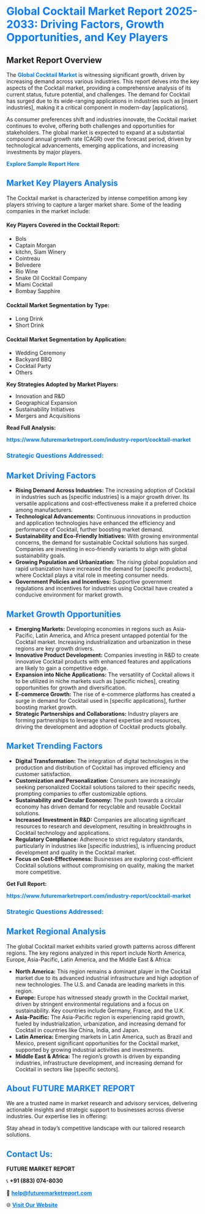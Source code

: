 <h1 style="color: #007BFF;">Global Cocktail Market Report 2025-2033: Driving Factors, Growth Opportunities, and Key Players</h1>

<section id="overview">
<h2>Market Report Overview</h2>
<p>The <a href="https://www.futuremarketreport.com/industry-report/cocktail-market" style="color: #007BFF; text-decoration: none;"><strong>Global Cocktail Market</strong></a> is witnessing significant growth, driven by increasing demand across various industries. This report delves into the key aspects of the Cocktail market, providing a comprehensive analysis of its current status, future potential, and challenges. The demand for Cocktail has surged due to its wide-ranging applications in industries such as [insert industries], making it a critical component in modern-day [applications].</p>
<p>As consumer preferences shift and industries innovate, the Cocktail market continues to evolve, offering both challenges and opportunities for stakeholders. The global market is expected to expand at a substantial compound annual growth rate (CAGR) over the forecast period, driven by technological advancements, emerging applications, and increasing investments by major players.</p>
</section>

<section id="overview">
<p><a href="https://www.futuremarketreport.com/request-sample/reportId=86177" style="color: #007BFF; text-decoration: none;"><strong>Explore Sample Report Here</strong></a></p>
</section>

<section id="key-players">
<h2 style="color: #007BFF;">Market Key Players Analysis</h2>
<p>The Cocktail market is characterized by intense competition among key players striving to capture a larger market share. Some of the leading companies in the market include:</p>
<h4>Key Players Covered in the Cocktail Report:</h4>
<ul><li>Bols</li><li>Captain Morgan</li><li>kitchn, Siam Winery</li><li>Cointreau</li><li>Belvedere</li><li>Rio Wine</li><li>Snake Oil Cocktail Company</li><li>Miami Cocktail</li><li>Bombay Sapphire</li></ul>
<h4>Cocktail Market Segmentation by Type:</h4>
<ul><li>Long Drink</li><li>Short Drink</li></ul>

<h4>Cocktail Market Segmentation by Application:</h4>
<ul><li>Wedding Ceremony</li><li>Backyard BBQ</li><li>Cocktail Party</li><li>Others</li></ul>
<p><strong>Key Strategies Adopted by Market Players:</strong></p>
<ul>
<li>Innovation and R&D</li>
<li>Geographical Expansion</li>
<li>Sustainability Initiatives</li>
<li>Mergers and Acquisitions</li>
</ul>
</section>

<section>
<p><strong>Read Full Analysis: </strong></p><a href="https://www.futuremarketreport.com/industry-report/cocktail-market" style="color: #007BFF; text-decoration: none;"><strong>https://www.futuremarketreport.com/industry-report/cocktail-market</strong></a>
<h3 style="color: #007BFF;">Strategic Questions Addressed:</h3>
</section>

<section id="driving-factors">
<h2 style="color: #007BFF;">Market Driving Factors</h2>
<ul>
<li><strong>Rising Demand Across Industries:</strong> The increasing adoption of Cocktail in industries such as [specific industries] is a major growth driver. Its versatile applications and cost-effectiveness make it a preferred choice among manufacturers.</li>
<li><strong>Technological Advancements:</strong> Continuous innovations in production and application technologies have enhanced the efficiency and performance of Cocktail, further boosting market demand.</li>
<li><strong>Sustainability and Eco-Friendly Initiatives:</strong> With growing environmental concerns, the demand for sustainable Cocktail solutions has surged. Companies are investing in eco-friendly variants to align with global sustainability goals.</li>
<li><strong>Growing Population and Urbanization:</strong> The rising global population and rapid urbanization have increased the demand for [specific products], where Cocktail plays a vital role in meeting consumer needs.</li>
<li><strong>Government Policies and Incentives:</strong> Supportive government regulations and incentives for industries using Cocktail have created a conducive environment for market growth.</li>
</ul>
</section>

<section id="growth-opportunities">
<h2 style="color: #007BFF;">Market Growth Opportunities</h2>
<ul>
<li><strong>Emerging Markets:</strong> Developing economies in regions such as Asia-Pacific, Latin America, and Africa present untapped potential for the Cocktail market. Increasing industrialization and urbanization in these regions are key growth drivers.</li>
<li><strong>Innovative Product Development:</strong> Companies investing in R&D to create innovative Cocktail products with enhanced features and applications are likely to gain a competitive edge.</li>
<li><strong>Expansion into Niche Applications:</strong> The versatility of Cocktail allows it to be utilized in niche markets such as [specific niches], creating opportunities for growth and diversification.</li>
<li><strong>E-commerce Growth:</strong> The rise of e-commerce platforms has created a surge in demand for Cocktail used in [specific applications], further boosting market growth.</li>
<li><strong>Strategic Partnerships and Collaborations:</strong> Industry players are forming partnerships to leverage shared expertise and resources, driving the development and adoption of Cocktail products globally.</li>
</ul>
</section>

<section id="trending-factors">
<h2 style="color: #007BFF;">Market Trending Factors</h2>
<ul>
<li><strong>Digital Transformation:</strong> The integration of digital technologies in the production and distribution of Cocktail has improved efficiency and customer satisfaction.</li>
<li><strong>Customization and Personalization:</strong> Consumers are increasingly seeking personalized Cocktail solutions tailored to their specific needs, prompting companies to offer customizable options.</li>
<li><strong>Sustainability and Circular Economy:</strong> The push towards a circular economy has driven demand for recyclable and reusable Cocktail solutions.</li>
<li><strong>Increased Investment in R&D:</strong> Companies are allocating significant resources to research and development, resulting in breakthroughs in Cocktail technology and applications.</li>
<li><strong>Regulatory Compliance:</strong> Adherence to strict regulatory standards, particularly in industries like [specific industries], is influencing product development and quality in the Cocktail market.</li>
<li><strong>Focus on Cost-Effectiveness:</strong> Businesses are exploring cost-efficient Cocktail solutions without compromising on quality, making the market more competitive.</li>
</ul>
</section>

<section>
<p><strong>Get Full Report: </strong></p><a href="https://www.futuremarketreport.com/industry-report/cocktail-market" style="color: #007BFF; text-decoration: none;"><strong>https://www.futuremarketreport.com/industry-report/cocktail-market</strong></a>
<h3 style="color: #007BFF;">Strategic Questions Addressed:</h3>
</section>


<section id="regional-analysis">
<h2 style="color: #007BFF;">Market Regional Analysis</h2>
<p>The global Cocktail market exhibits varied growth patterns across different regions. The key regions analyzed in this report include North America, Europe, Asia-Pacific, Latin America, and the Middle East & Africa:</p>
<ul>
<li><strong>North America:</strong> This region remains a dominant player in the Cocktail market due to its advanced industrial infrastructure and high adoption of new technologies. The U.S. and Canada are leading markets in this region.</li>
<li><strong>Europe:</strong> Europe has witnessed steady growth in the Cocktail market, driven by stringent environmental regulations and a focus on sustainability. Key countries include Germany, France, and the U.K.</li>
<li><strong>Asia-Pacific:</strong> The Asia-Pacific region is experiencing rapid growth, fueled by industrialization, urbanization, and increasing demand for Cocktail in countries like China, India, and Japan.</li>
<li><strong>Latin America:</strong> Emerging markets in Latin America, such as Brazil and Mexico, present significant opportunities for the Cocktail market, supported by growing industrial activities and investments.</li>
<li><strong>Middle East & Africa:</strong> The region’s growth is driven by expanding industries, infrastructure development, and increasing demand for Cocktail in sectors like [specific sectors].</li>
</ul>
</section>

<footer>
<h2 style="color: #007BFF;">About FUTURE MARKET REPORT</h2>
<p>We are a trusted name in market research and advisory services, delivering actionable insights and strategic support to businesses across diverse industries. Our expertise lies in offering:</p>

<p>Stay ahead in today’s competitive landscape with our tailored research solutions.</p>

<h2 style="color: #007BFF;">Contact Us:</h2>
<p><strong>FUTURE MARKET REPORT</strong></p>
<p>📞 <strong>+91 (883) 074-8030</strong></p>
<p>📧 <strong><a href="mailto:help@futuremarketreport.com" style="color: #007BFF;">help@futuremarketreport.com</a></strong></p>
<p>🌐 <strong><a href="https://www.futuremarketreport.com/" style="color: #007BFF;">Visit Our Website</a></strong></p>
</footer>